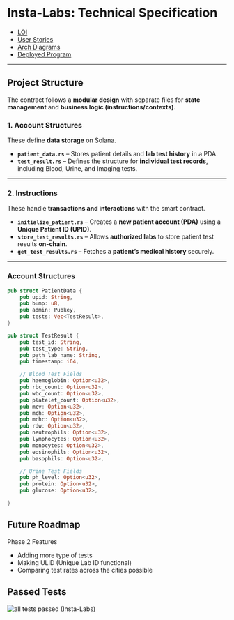  # Insta-Labs: Technical Specification

- [LOI](https://docs.google.com/document/d/e/2PACX-1vQoLpTkVrhBBIQ5wSSYvwFE3i54lxmwqGUY152jTlBhaRbKtTdJCA_nf9ChVTQJara0VN05aO2f3KjF/pub)
- [User Stories](https://docs.google.com/document/d/e/2PACX-1vQOkCD06oXVEj9tZBNuYGgMJR_s1LWunMcv1_LxLl9v1B6fTmJXeJOH0y0l6HadNb9cUovro4hxq_Q9/pub)
- [Arch Diagrams](https://drive.google.com/file/d/1mw5i_7jyAtiSQZSaxGb8mNJajiVW1A8e/view?usp=sharing) 
- [Deployed Program](https://explorer.solana.com/address/9tNAK3cjM1HKEd2ijZZpwF4LN84Kbq1eKR3LhvRC8HD5?cluster=devnet)
---

## **Project Structure**
The contract follows a **modular design** with separate files for **state management** and **business logic (instructions/contexts)**.

### **1️. Account Structures**
These define **data storage** on Solana.

- **`patient_data.rs`** – Stores patient details and **lab test history** in a PDA.  
- **`test_result.rs`** – Defines the structure for **individual test records**, including Blood, Urine, and Imaging tests.  

---

### **2️. Instructions**
These handle **transactions and interactions** with the smart contract.

- **`initialize_patient.rs`** – Creates a **new patient account (PDA)** using a **Unique Patient ID (UPID)**.  
- **`store_test_results.rs`** – Allows **authorized labs** to store patient test results **on-chain**.  
- **`get_test_results.rs`** – Fetches a **patient’s medical history** securely.  

---

### **Account Structures**

```rust
pub struct PatientData {
    pub upid: String,
    pub bump: u8,           
    pub admin: Pubkey,            
    pub tests: Vec<TestResult>,   
}

pub struct TestResult {
    pub test_id: String,
    pub test_type: String,
    pub path_lab_name: String, 
    pub timestamp: i64,  

    // Blood Test Fields
    pub haemoglobin: Option<u32>,  
    pub rbc_count: Option<u32>,   
    pub wbc_count: Option<u32>,   
    pub platelet_count: Option<u32>, 
    pub mcv: Option<u32>,        
    pub mch: Option<u32>,        
    pub mchc: Option<u32>,   
    pub rdw: Option<u32>,
    pub neutrophils: Option<u32>,
    pub lymphocytes: Option<u32>,
    pub monocytes: Option<u32>,
    pub eosinophils: Option<u32>,
    pub basophils: Option<u32>,  

    // Urine Test Fields 
    pub ph_level: Option<u32>,
    pub protein: Option<u32>,
    pub glucose: Option<u32>,

}
```

## Future Roadmap
 Phase 2 Features
   - Adding more type of tests
   - Making ULID (Unique Lab ID functional)
   - Comparing test rates across the cities possible

## Passed Tests

![all tests passed (Insta-Labs)](https://github.com/user-attachments/assets/55c76274-d9a9-4a5e-b1b9-78b49275153a)


